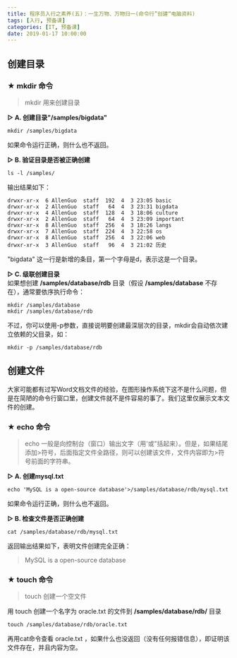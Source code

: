 ```yaml
---
title: 程序员入行之素养(五)：一生万物、万物归一(命令行”创建“电脑资料)
tags: [入行, 预备课]
categories: [IT, 预备课]
date: 2019-01-17 10:00:00
---
```


## 创建目录
### ★ **mkdir** 命令
>mkdir 用来创建目录

**▷ A. 创建目录"/samples/bigdata"**  
```
mkdir /samples/bigdata
```
如果命令运行正确，则什么也不返回。

**▷ B. 验证目录是否被正确创建**  
```
ls -l /samples/
```
输出结果如下：
```
drwxr-xr-x  6 AllenGuo  staff  192  4  3 23:05 basic
drwxr-xr-x  2 AllenGuo  staff   64  4  3 23:31 bigdata
drwxr-xr-x  4 AllenGuo  staff  128  4  3 18:06 culture
drwxr-xr-x  2 AllenGuo  staff   64  4  3 23:09 important
drwxr-xr-x  8 AllenGuo  staff  256  4  3 18:26 langs
drwxr-xr-x  7 AllenGuo  staff  224  4  3 22:58 os
drwxr-xr-x  8 AllenGuo  staff  256  4  3 22:06 web
drwxr-xr-x  3 AllenGuo  staff   96  4  3 21:02 历史
```
"bigdata" 这一行是新增的条目，第一个字母是d，表示这是一个目录。

**▷ C. 级联创建目录**  
如果想创建 **/samples/database/rdb** 目录（假设 **/samples/database** 不存在），通常要依序执行命令：
```
mkdir /samples/database
mkdir /samples/database/rdb
```
不过，你可以使用-p参数，直接说明要创建最深层次的目录，mkdir会自动依次建立依赖的父目录，如：
```
mkdir -p /samples/database/rdb
```

## 创建文件
大家可能都有过写Word文档文件的经验，在图形操作系统下这不是什么问题，但是在简陋的命令行窗口里，创建文件就不是件容易的事了。我们这里仅展示文本文件的创建。
### ★ **echo** 命令
>echo 一般是向控制台（窗口）输出文字（用'或"括起来）。但是，如果结尾添加>符号，后面指定文件全路径，则可以创建该文件，文件内容即为>符号前面的字符串。

**▷ A. 创建mysql.txt**

```
echo 'MySQL is a open-source database'>/samples/database/rdb/mysql.txt
```
如果命令运行正确，则什么也不返回。

**▷ B. 检查文件是否正确创建**

```
cat /samples/database/rdb/mysql.txt
```
返回输出结果如下，表明文件创建完全正确：
>MySQL is a open-source database


### ★ **touch** 命令
>touch 创建一个空文件

用 touch 创建一个名字为 oracle.txt 的文件到 **/samples/database/rdb/** 目录
```
touch /samples/database/rdb/oracle.txt
```
再用cat命令查看 oracle.txt ，如果什么也没返回（没有任何报错信息），即证明该文件存在，并且内容为空。
